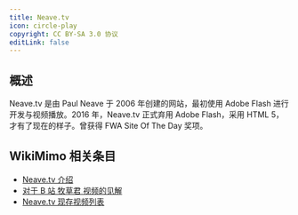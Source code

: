 ```yaml
---
title: Neave.tv
icon: circle-play
copyright: CC BY-SA 3.0 协议
editLink: false
---
```


## 概述

Neave.tv 是由 Paul Neave 于 2006 年创建的网站，最初使用 Adobe Flash 进行开发与视频播放。2016 年，Neave.tv 正式弃用 Adobe Flash，采用 HTML 5，才有了现在的样子。曾获得 FWA Site Of The Day 奖项。

## WikiMimo 相关条目

- [Neave.tv 介绍](intro.md)
- [对于 B 站 牧草君 视频的见解](mucaojun.md)
- [Neave.tv 现存视频列表](videolist.md)
